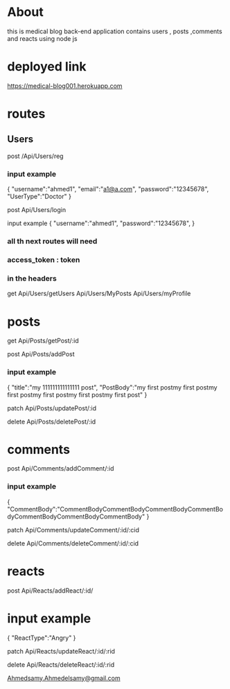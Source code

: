 # About
this is medical blog back-end application contains users , posts ,comments and reacts using node js

# deployed link
https://medical-blog001.herokuapp.com

# routes
## Users

post
/Api/Users/reg

### input example
{
    "username":"ahmed1",
    "email":"a1@a.com",
    "password":"12345678",
    "UserType":"Doctor"
}

post
Api/Users/login

input example
{
    "username":"ahmed1",
    "password":"12345678",
}


### all th next routes will need
### access_token : token
### in the headers

get
Api/Users/getUsers
Api/Users/MyPosts
Api/Users/myProfile

# posts

get
Api/Posts/getPost/:id

post
Api/Posts/addPost

### input example
{
    "title":"my 111111111111111 post",
    "PostBody":"my first postmy first postmy first postmy first postmy first postmy first post"
}

patch
Api/Posts/updatePost/:id

delete
Api/Posts/deletePost/:id

# comments

post
Api/Comments/addComment/:id

### input example
{
    "CommentBody":"CommentBodyCommentBodyCommentBodyCommentBodyCommentBodyCommentBodyCommentBody"
}

patch
Api/Comments/updateComment/:id/:cid

delete
Api/Comments/deleteComment/:id/:cid

# reacts

post
Api/Reacts/addReact/:id/

# input example
{
    "ReactType":"Angry"
}

patch
Api/Reacts/updateReact/:id/:rid

delete
Api/Reacts/deleteReact/:id/:rid


Ahmedsamy.Ahmedelsamy@gmail.com
